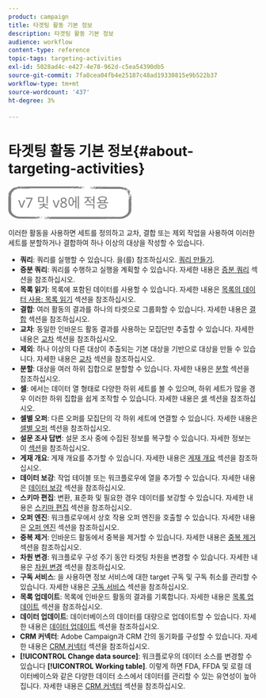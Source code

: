 ```yaml
---
product: campaign
title: 타겟팅 활동 기본 정보
description: 타겟팅 활동 기본 정보
audience: workflow
content-type: reference
topic-tags: targeting-activities
exl-id: 5028ad4c-e427-4e78-962d-c5ea54390db5
source-git-commit: 7fa8cea04fb4e25187c48ad19330815e9b522b37
workflow-type: tm+mt
source-wordcount: '437'
ht-degree: 3%

---
```


# 타겟팅 활동 기본 정보{#about-targeting-activities}

![](../../assets/common.svg)

이러한 활동을 사용하면 세트를 정의하고 교차, 결합 또는 제외 작업을 사용하여 이러한 세트를 분할하거나 결합하여 하나 이상의 대상을 작성할 수 있습니다.

* **쿼리**: 쿼리를 실행할 수 있습니다. 을(를) 참조하십시오. [쿼리 만들기](query.md#creating-a-query).
* **증분 쿼리**: 쿼리를 수행하고 실행을 계획할 수 있습니다. 자세한 내용은 [증분 쿼리](incremental-query.md) 섹션을 참조하십시오.
* **목록 읽기**: 목록에 포함된 데이터를 사용할 수 있습니다. 자세한 내용은 [목록의 데이터 사용: 목록 읽기](../../platform/using/import-export-workflows.md#using-data-from-a-list--read-list) 섹션을 참조하십시오.
* **결합**: 여러 활동의 결과를 하나의 타겟으로 그룹화할 수 있습니다. 자세한 내용은 [결합](union.md) 섹션을 참조하십시오.
* **교차**: 동일한 인바운드 활동 결과를 사용하는 모집단만 추출할 수 있습니다. 자세한 내용은 [교차](intersection.md) 섹션을 참조하십시오.
* **제외**: 하나 이상의 다른 대상이 추출되는 기본 대상을 기반으로 대상을 만들 수 있습니다. 자세한 내용은 [교차](intersection.md) 섹션을 참조하십시오.
* **분할**: 대상을 여러 하위 집합으로 분할할 수 있습니다. 자세한 내용은 [분할](split.md) 섹션을 참조하십시오.
* **셀**: 에서는 데이터 열 형태로 다양한 하위 세트를 볼 수 있으며, 하위 세트가 많을 경우 이러한 하위 집합을 쉽게 조작할 수 있습니다. 자세한 내용은 [셀](cells.md) 섹션을 참조하십시오.
* **셀별 오퍼**: 다른 오퍼를 모집단의 각 하위 세트에 연결할 수 있습니다. 자세한 내용은 [셀별 오퍼](offers-by-cell.md) 섹션을 참조하십시오.
* **설문 조사 답변**: 설문 조사 중에 수집된 정보를 복구할 수 있습니다. 자세한 정보는 이 [섹션](../../surveys/using/getting-started-with-surveys.md)을 참조하십시오.
* **게재 개요**: 게재 개요를 추가할 수 있습니다. 자세한 내용은 [게재 개요](../../workflow/using/delivery-outline.md) 섹션을 참조하십시오.
* **데이터 보강**: 작업 테이블 또는 워크플로우에 열을 추가할 수 있습니다. 자세한 내용은 [데이터 보강](../../workflow/using/enrichment.md) 섹션을 참조하십시오.
* **스키마 편집**: 변환, 표준화 및 필요한 경우 데이터를 보강할 수 있습니다. 자세한 내용은 [스키마 편집](../../workflow/using/edit-schema.md) 섹션을 참조하십시오.
* **오퍼 엔진**: 워크플로우에서 상호 작용 오퍼 엔진을 호출할 수 있습니다. 자세한 내용은 [오퍼 엔진](../../workflow/using/offer-engine.md) 섹션을 참조하십시오.
* **중복 제거**: 인바운드 활동에서 중복을 제거할 수 있습니다. 자세한 내용은 [중복 제거](../../workflow/using/deduplication.md) 섹션을 참조하십시오.
* **차원 변경**: 워크플로우 구성 주기 동안 타겟팅 차원을 변경할 수 있습니다. 자세한 내용은 [차원 변경](../../workflow/using/change-dimension.md) 섹션을 참조하십시오.
* **구독 서비스**: 을 사용하면 정보 서비스에 대한 target 구독 및 구독 취소를 관리할 수 있습니다. 자세한 내용은 [구독 서비스](../../workflow/using/subscription-services.md) 섹션을 참조하십시오.
* **목록 업데이트**: 목록에 인바운드 활동의 결과를 기록합니다. 자세한 내용은 [목록 업데이트](../../workflow/using/list-update.md) 섹션을 참조하십시오.
* **데이터 업데이트**: 데이터베이스의 데이터를 대량으로 업데이트할 수 있습니다. 자세한 내용은 [데이터 업데이트](../../workflow/using/update-data.md) 섹션을 참조하십시오.
* **CRM 커넥터**: Adobe Campaign과 CRM 간의 동기화를 구성할 수 있습니다. 자세한 내용은 [CRM 커넥터](../../workflow/using/crm-connector.md) 섹션을 참조하십시오.
* **[!UICONTROL Change data source]**: 워크플로우의 데이터 소스를 변경할 수 있습니다 **[!UICONTROL Working table]**. 이렇게 하면 FDA, FFDA 및 로컬 데이터베이스와 같은 다양한 데이터 소스에서 데이터를 관리할 수 있는 유연성이 높아집니다. 자세한 내용은 [CRM 커넥터](../../workflow/using/change-data-source.md) 섹션을 참조하십시오.
